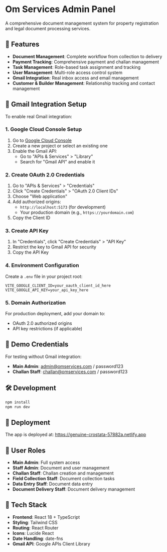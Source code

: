 # Om Services Admin Panel

A comprehensive document management system for property registration and legal document processing services.

## 🚀 Features

- **Document Management**: Complete workflow from collection to delivery
- **Payment Tracking**: Comprehensive payment and challan management
- **Task Management**: Role-based task assignment and tracking
- **User Management**: Multi-role access control system
- **Gmail Integration**: Real inbox access and email management
- **Customer & Builder Management**: Relationship tracking and contact management

## 📧 Gmail Integration Setup

To enable real Gmail integration:

### 1. Google Cloud Console Setup

1. Go to [Google Cloud Console](https://console.cloud.google.com)
2. Create a new project or select an existing one
3. Enable the Gmail API:
   - Go to "APIs & Services" > "Library"
   - Search for "Gmail API" and enable it

### 2. Create OAuth 2.0 Credentials

1. Go to "APIs & Services" > "Credentials"
2. Click "Create Credentials" > "OAuth 2.0 Client IDs"
3. Choose "Web application"
4. Add authorized origins:
   - `http://localhost:5173` (for development)
   - Your production domain (e.g., `https://yourdomain.com`)
5. Copy the Client ID

### 3. Create API Key

1. In "Credentials", click "Create Credentials" > "API Key"
2. Restrict the key to Gmail API for security
3. Copy the API Key

### 4. Environment Configuration

Create a `.env` file in your project root:

```env
VITE_GOOGLE_CLIENT_ID=your_oauth_client_id_here
VITE_GOOGLE_API_KEY=your_api_key_here
```

### 5. Domain Authorization

For production deployment, add your domain to:
- OAuth 2.0 authorized origins
- API key restrictions (if applicable)

## 🔐 Demo Credentials

For testing without Gmail integration:
- **Main Admin**: admin@omservices.com / password123
- **Challan Staff**: challan@omservices.com / password123

## 🛠 Development

```bash
npm install
npm run dev
```

## 🚀 Deployment

The app is deployed at: https://genuine-crostata-57882a.netlify.app

## 📱 User Roles

- **Main Admin**: Full system access
- **Staff Admin**: Document and user management
- **Challan Staff**: Challan creation and management
- **Field Collection Staff**: Document collection tasks
- **Data Entry Staff**: Document data entry
- **Document Delivery Staff**: Document delivery management

## 🔧 Tech Stack

- **Frontend**: React 18 + TypeScript
- **Styling**: Tailwind CSS
- **Routing**: React Router
- **Icons**: Lucide React
- **Date Handling**: date-fns
- **Gmail API**: Google APIs Client Library
